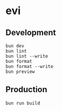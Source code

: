 # evi

## Development

```
bun dev
bun lint
bun lint --write
bun format
bun format --write
bun preview
```

## Production

```
bun run build
```
